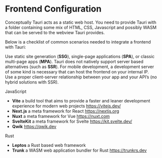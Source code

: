 # Frontend Configuration

Conceptually Tauri acts as a static web host. You need to provide Tauri with a folder containing some mix of HTML, CSS, Javascript and possibly WASM that can be served to the webview Tauri provides.

Below is a checklist of common scenarios needed to integrate a frontend with Tauri:

Use static site generation (**SSG**), single-page applications (**SPA**), or classic multi-page apps (**MPA**). Tauri does not natively support server based alternatives (such as **SSR**).
For mobile development, a development server of some kind is necessary that can host the frontend on your internal IP.
Use a proper client-server relationship between your app and your API’s (no hybrid solutions with SSR).



JavaScript

- **Vite** a build tool that aims to provide a faster and leaner development experience for modern web projects <https://vitejs.dev/>
- **Next.js** a meta framework for React <https://nextjs.org>
- **Nuxt** a meta framework for Vue <https://nuxt.com>
- **SvelteKit** a meta framework for Svelte <https://kit.svelte.dev/>
- **Qwik** <https://qwik.dev>

Rust

- **Leptos** a Rust based web framework
- **Trunk** a WASM web application bundler for Rust  <https://trunkrs.dev>
